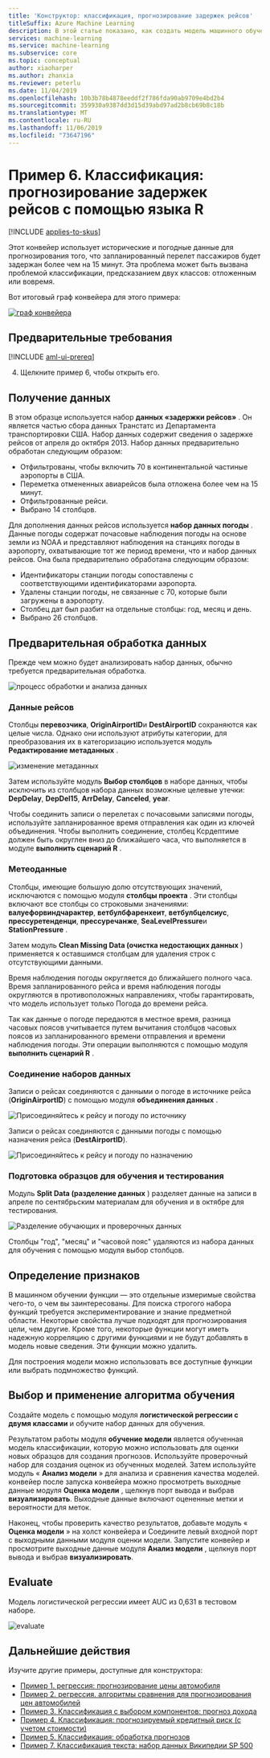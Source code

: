 ```yaml
---
title: 'Конструктор: классификация, прогнозирование задержек рейсов'
titleSuffix: Azure Machine Learning
description: В этой статье показано, как создать модель машинного обучения для прогнозирования задержек рейсов с помощью конструктора перетаскивания и пользовательского кода R.
services: machine-learning
ms.service: machine-learning
ms.subservice: core
ms.topic: conceptual
author: xiaoharper
ms.author: zhanxia
ms.reviewer: peterlu
ms.date: 11/04/2019
ms.openlocfilehash: 10b3b78b4878eeddf2f786fda90ab9709e4bd2b4
ms.sourcegitcommit: 359930a9387dd3d15d39abd97ad2b8cb69b8c18b
ms.translationtype: MT
ms.contentlocale: ru-RU
ms.lasthandoff: 11/06/2019
ms.locfileid: "73647196"
---
```

# <a name="sample-6---classification-predict-flight-delays-using-r"></a>Пример 6. Классификация: прогнозирование задержек рейсов с помощью языка R
[!INCLUDE [applies-to-skus](../../../includes/aml-applies-to-enterprise-sku.md)]

Этот конвейер использует исторические и погодные данные для прогнозирования того, что запланированный перелет пассажиров будет задержан более чем на 15 минут. Эта проблема может быть вызвана проблемой классификации, предсказанием двух классов: отложенным или вовремя.

Вот итоговый граф конвейера для этого примера:

[![граф конвейера](media/how-to-ui-sample-classification-predict-flight-delay/pipeline-graph.png)](media/how-to-ui-sample-classification-predict-credit-risk-cost-sensitive/graph.png#lightbox)

## <a name="prerequisites"></a>Предварительные требования

[!INCLUDE [aml-ui-prereq](../../../includes/aml-ui-prereq.md)]

4. Щелкните пример 6, чтобы открыть его.

## <a name="get-the-data"></a>Получение данных

В этом образце используется набор **данных «задержки рейсов»** . Он является частью сбора данных Транстатс из Департамента транспортировки США. Набор данных содержит сведения о задержке рейсов от апреля до октября 2013. Набор данных предварительно обработан следующим образом:

* Отфильтрованы, чтобы включить 70 в континентальной частиные аэропорты в США.
* Переметка отмененных авиарейсов была отложена более чем на 15 минут.
* Отфильтрованные рейси.
* Выбрано 14 столбцов.

Для дополнения данных рейсов используется **набор данных погоды** . Данные погоды содержат почасовые наблюдения погоды на основе земли из NOAA и представляют наблюдения на станциях погоды в аэропорту, охватывающие тот же период времени, что и набор данных рейсов. Она была предварительно обработана следующим образом:

* Идентификаторы станции погоды сопоставлены с соответствующими идентификаторами аэропорта.
* Удалены станции погоды, не связанные с 70, которые были загружены в аэропорту.
* Столбец дат был разбит на отдельные столбцы: год, месяц и день.
* Выбрано 26 столбцов.

## <a name="pre-process-the-data"></a>Предварительная обработка данных

Прежде чем можно будет анализировать набор данных, обычно требуется предварительная обработка.

![процесс обработки и анализа данных](media/how-to-ui-sample-classification-predict-flight-delay/data-process.png)

### <a name="flight-data"></a>Данные рейсов

Столбцы **перевозчика**, **OriginAirportID**и **DestAirportID** сохраняются как целые числа. Однако они используют атрибуты категории, для преобразования их в категоризацию используется модуль **Редактирование метаданных** .

![изменение метаданных](media/how-to-ui-sample-classification-predict-flight-delay/edit-metadata.png)

Затем используйте модуль **Выбор столбцов** в наборе данных, чтобы исключить из столбцов набора данных возможные целевые утечки: **DepDelay**, **DepDel15**, **ArrDelay**, **Canceled**, **year**. 

Чтобы соединить записи о перелетах с почасовыми записями погоды, используйте запланированное время отправления как один из ключей объединения. Чтобы выполнить соединение, столбец Ксрдептиме должен быть округлен вниз до ближайшего часа, что выполняется в модуле **выполнить сценарий R** . 

### <a name="weather-data"></a>Метеоданные

Столбцы, имеющие большую долю отсутствующих значений, исключаются с помощью модуля **столбцы проекта** . Эти столбцы включают все столбцы со строковыми значениями: **валуефорвиндчарактер**, **ветбулбфаренхеит**, **ветбулбцелсиус**, **прессуретенденци**, **прессуречанже**, **SeaLevelPressure**и **StationPressure** .

Затем модуль **Clean Missing Data (очистка недостающих данных** ) применяется к оставшимся столбцам для удаления строк с отсутствующими данными.

Время наблюдения погоды округляется до ближайшего полного часа. Время запланированного рейса и время наблюдения погоды округляются в противоположных направлениях, чтобы гарантировать, что модель использует только Погода до времени рейса. 

Так как данные о погоде передаются в местное время, разница часовых поясов учитывается путем вычитания столбцов часовых поясов из запланированного времени отправления и времени наблюдения погоды. Эти операции выполняются с помощью модуля **выполнить сценарий R** .

### <a name="joining-datasets"></a>Соединение наборов данных

Записи о рейсах соединяются с данными о погоде в источнике рейса (**OriginAirportID**) с помощью модуля **объединения данных** .

 ![Присоединяйтесь к рейсу и погоду по источнику](media/how-to-ui-sample-classification-predict-flight-delay/join-origin.png)


Записи о рейсах соединяются с данными погоды с помощью назначения рейса (**DestAirportID**).

 ![Присоединяйтесь к рейсу и погоду по назначению](media/how-to-ui-sample-classification-predict-flight-delay/join-destination.png)

### <a name="preparing-training-and-test-samples"></a>Подготовка образцов для обучения и тестирования

Модуль **Split Data (разделение данных** ) разделяет данные на записи в апреле по сентябрьским материалам для обучения и в октябре для тестирования.

 ![Разделение обучающих и проверочных данных](media/how-to-ui-sample-classification-predict-flight-delay/split.png)

Столбцы "год", "месяц" и "часовой пояс" удаляются из набора данных для обучения с помощью модуля выбор столбцов.

## <a name="define-features"></a>Определение признаков

В машинном обучении функции — это отдельные измеримые свойства чего-то, о чем вы заинтересованы. Для поиска строгого набора функций требуется экспериментирование и знание предметной области. Некоторые свойства лучше подходят для прогнозирования цели, чем другие. Кроме того, некоторые функции могут иметь надежную корреляцию с другими функциями и не будут добавлять в модель новые сведения. Эти функции можно удалить.

Для построения модели можно использовать все доступные функции или выбрать подмножество функций.

## <a name="choose-and-apply-a-learning-algorithm"></a>Выбор и применение алгоритма обучения

Создайте модель с помощью модуля **логистической регрессии с двумя классами** и обучите набор данных для обучения. 

Результатом работы модуля **обучение модели** является обученная модель классификации, которую можно использовать для оценки новых образцов для создания прогнозов. Используйте проверочный набор для создания оценок из обученных моделей. Затем используйте модуль « **Анализ модели** » для анализа и сравнения качества моделей.
конвейер после запуска конвейера можно просмотреть выходные данные модуля **Оценка модели** , щелкнув порт вывода и выбрав **визуализировать**. Выходные данные включают оцененные метки и вероятности для меток.

Наконец, чтобы проверить качество результатов, добавьте модуль « **Оценка модели** » на холст конвейера и Соедините левый входной порт с выходными данными модуля оценки модели. Запустите конвейер и просмотрите выходные данные модуля **Анализ модели** , щелкнув порт вывода и выбрав **визуализировать**.

## <a name="evaluate"></a>Evaluate
Модель логистической регрессии имеет AUC из 0,631 в тестовом наборе.

 ![evaluate](media/how-to-ui-sample-classification-predict-flight-delay/evaluate.png)

## <a name="next-steps"></a>Дальнейшие действия

Изучите другие примеры, доступные для конструктора:

- [Пример 1. регрессия: прогнозирование цены автомобиля](how-to-designer-sample-regression-automobile-price-basic.md)
- [Пример 2. регрессия. алгоритмы сравнения для прогнозирования цен автомобилей](how-to-designer-sample-regression-automobile-price-compare-algorithms.md)
- [Пример 3. Классификация с выбором компонентов: прогноз дохода](how-to-designer-sample-classification-predict-income.md)
- [Пример 4. Классификация: прогнозируемый кредитный риск (с учетом стоимости)](how-to-designer-sample-classification-credit-risk-cost-sensitive.md)
- [Пример 5. Классификация: обработка прогнозов](how-to-designer-sample-classification-churn.md)
- [Пример 7. Классификация текста: набор данных Википедии SP 500](how-to-designer-sample-text-classification.md)